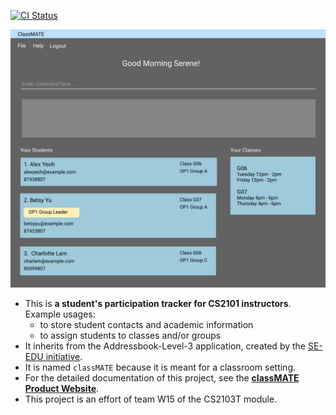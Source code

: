 [![CI Status](https://github.com/AY2122S1-CS2103T-W15-1/tp/actions/workflows/gradle.yml/badge.svg)](https://github.com/AY2122S1-CS2103T-W15-1/tp/actions)

![Ui](docs/images/Ui.png)

* This is **a student's participation tracker for CS2101 instructors**.<br>
  Example usages:
  * to store student contacts and academic information
  * to assign students to classes and/or groups
* It inherits from the Addressbook-Level-3 application, created by the [SE-EDU initiative](https://se-education.org).
* It is named `classMATE` because it is meant for a classroom setting.
* For the detailed documentation of this project, see the **[classMATE Product Website](https://ay2122s1-cs2103t-w15-1.github.io/tp/)**.
* This project is an effort of team W15 of the CS2103T module.
